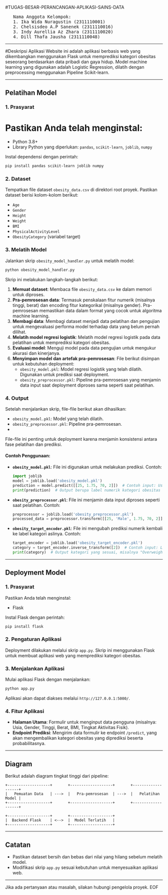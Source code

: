 #TUGAS-BESAR-PERANCANGAN-APLIKASI-SAINS-DATA

<PRE>
   Nama Anggota Kelompok:
   1. Ika Wida Nuragustin (2311110001)
   2. Chelsisdeo A.P Sanenek (2311110016)
   3. Indy Aurellia Az Zhara (2311110020)
   4. Dill Thafa Jausha (2311110048)
</PRE>

---

#Deskripsi Aplikasi
Website ini adalah aplikasi berbasis web yang dikembangkan menggunakan Flask untuk memprediksi kategori obesitas seseorang berdasarkan data pribadi dan gaya hidup. Model machine learning yang digunakan adalah Logistic Regression, dilatih dengan preprocessing menggunakan Pipeline Scikit-learn.

---

## Pelatihan Model

### 1. Prasyarat
# Pastikan Anda telah menginstal:
- Python 3.8+
- Library Python yang diperlukan: `pandas`, `scikit-learn`, `joblib`, `numpy`

Instal dependensi dengan perintah:
```bash
pip install pandas scikit-learn joblib numpy
```

### 2. Dataset
Tempatkan file dataset `obesity_data.csv` di direktori root proyek. Pastikan dataset berisi kolom-kolom berikut:
- `Age`
- `Gender`
- `Height`
- `Weight`
- `BMI`
- `PhysicalActivityLevel`
- `ObesityCategory` (variabel target)

### 3. Melatih Model
Jalankan skrip `obesity_model_handler.py` untuk melatih model:
```bash
python obesity_model_handler.py
```

Skrip ini melakukan langkah-langkah berikut:
1. **Memuat dataset**: Membaca file `obesity_data.csv` ke dalam memori untuk diproses.
2. **Pra-pemrosesan data**: Termasuk penskalaan fitur numerik (misalnya tinggi, berat) dan encoding fitur kategorikal (misalnya gender). Pra-pemrosesan memastikan data dalam format yang cocok untuk algoritma machine learning.
3. **Membagi data**: Membagi dataset menjadi data pelatihan dan pengujian untuk mengevaluasi performa model terhadap data yang belum pernah dilihat.
4. **Melatih model regresi logistik**: Melatih model regresi logistik pada data pelatihan untuk memprediksi kategori obesitas.
5. **Evaluasi model**: Menguji model pada data pengujian untuk mengukur akurasi dan kinerjanya.
6. **Menyimpan model dan artefak pra-pemrosesan**: File berikut disimpan untuk kebutuhan deployment:
   - `obesity_model.pkl`: Model regresi logistik yang telah dilatih. Digunakan untuk prediksi saat deployment.
   - `obesity_preprocessor.pkl`: Pipeline pra-pemrosesan yang menjamin data input saat deployment diproses sama seperti saat pelatihan.

### 4. Output
Setelah menjalankan skrip, file-file berikut akan dihasilkan:
- `obesity_model.pkl`: Model yang telah dilatih.
- `obesity_preprocessor.pkl`: Pipeline pra-pemrosesan.
- 
File-file ini penting untuk deployment karena menjamin konsistensi antara fase pelatihan dan prediksi.

#### Contoh Penggunaan:
- **`obesity_model.pkl`**:
  File ini digunakan untuk melakukan prediksi. Contoh:
  ```python
  import joblib
  model = joblib.load('obesity_model.pkl')
  prediction = model.predict([[25, 1.75, 70, 2]])  # Contoh input: Usia, Tinggi, Berat, Tingkat Aktivitas Fisik
  print(prediction)  # Output berupa label numerik kategori obesitas
  ```

- **`obesity_preprocessor.pkl`**:
  File ini menjamin data input diproses seperti saat pelatihan. Contoh:
  ```python
  preprocessor = joblib.load('obesity_preprocessor.pkl')
  processed_data = preprocessor.transform([[25, 'Male', 1.75, 70, 2]])  # Contoh input: Usia, Gender, Tinggi, Berat, Aktivitas Fisik
  ```

- **`obesity_target_encoder.pkl`**:
  File ini mengubah prediksi numerik kembali ke label kategori aslinya. Contoh:
  ```python
  target_encoder = joblib.load('obesity_target_encoder.pkl')
  category = target_encoder.inverse_transform([2])  # Contoh input: Label numerik
  print(category)  # Output kategori yang sesuai, misalnya "Overweight"
  ```

---

## Deployment Model

### 1. Prasyarat
Pastikan Anda telah menginstal:
- Flask

Instal Flask dengan perintah:
```bash
pip install flask
```

### 2. Pengaturan Aplikasi
Deployment dilakukan melalui skrip `app.py`. Skrip ini menggunakan Flask untuk membuat aplikasi web yang memprediksi kategori obesitas.

### 3. Menjalankan Aplikasi
Mulai aplikasi Flask dengan menjalankan:
```bash
python app.py
```

Aplikasi akan dapat diakses melalui `http://127.0.0.1:5000/`.

### 4. Fitur Aplikasi
- **Halaman Utama**: Formulir untuk menginput data pengguna (misalnya: Usia, Gender, Tinggi, Berat, BMI, Tingkat Aktivitas Fisik).
- **Endpoint Prediksi**: Mengirim data formulir ke endpoint `/predict`, yang akan mengembalikan kategori obesitas yang diprediksi beserta probabilitasnya.

---

## Diagram
Berikut adalah diagram tingkat tinggi dari pipeline:

```plaintext
+-------------------+       +-------------------+       +-------------------+
|   Pemuatan Data   | --->  |   Pra-pemrosesan  | --->  |   Pelatihan Model |
+-------------------+       +-------------------+       +-------------------+

+-------------------+       +-------------------+
|  Backend Flask    | <-->  |  Model Terlatih   |
+-------------------+       +-------------------+
```

---

## Catatan
- Pastikan dataset bersih dan bebas dari nilai yang hilang sebelum melatih model.
- Modifikasi skrip `app.py` sesuai kebutuhan untuk menyesuaikan aplikasi web.

---

Jika ada pertanyaan atau masalah, silakan hubungi pengelola proyek.
EOF
